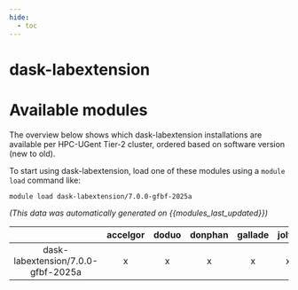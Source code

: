 ```yaml
---
hide:
  - toc
---
```


dask-labextension
=================

# Available modules


The overview below shows which dask-labextension installations are available per HPC-UGent Tier-2 cluster, ordered based on software version (new to old).

To start using dask-labextension, load one of these modules using a `module load` command like:

```shell
module load dask-labextension/7.0.0-gfbf-2025a
```

*(This data was automatically generated on {{modules_last_updated}})*

| |accelgor|doduo|donphan|gallade|joltik|litleo|shinx|
| :---: | :---: | :---: | :---: | :---: | :---: | :---: | :---: |
|dask-labextension/7.0.0-gfbf-2025a|x|x|x|x|x|x|x|
